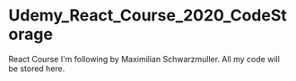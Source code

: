 # Udemy_React_Course_2020_CodeStorage
 React Course I'm following by Maximilian Schwarzmuller. All my code will be stored here.
